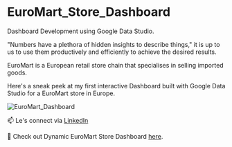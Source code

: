 # EuroMart_Store_Dashboard
Dashboard Development using Google Data Studio.

"Numbers have a plethora of hidden insights to describe things," it is up to us to use them productively and efficiently to achieve the desired results.

EuroMart is a European retail store chain that specialises in selling imported goods.

Here's a sneak peek at my first interactive Dashboard built with Google Data Studio for a EuroMart store in Europe.


![EuroMart_Dashboard](https://user-images.githubusercontent.com/102210605/173425876-32e47867-3e68-4cd9-86c8-7c9c9ef6b78e.jpg)




📫 Le's connect via [LinkedIn](https://www.linkedin.com/in/gaurav-rajgor)

🌱 Check out Dynamic EuroMart Store Dashboard [here](https://datastudio.google.com/reporting/a307da76-8ef7-4a3d-beef-99fdf4f1e803).
